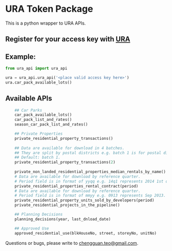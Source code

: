 # URA Token Package

This is a python wrapper to URA APIs. 

## Register for your access key with [URA](https://www.ura.gov.sg/maps/api/reg.html)

## Example:
```python
from ura_api import ura_api

ura = ura_api.ura_api('<place valid access key here>')
ura.car_pack_available_lots()
```

## Available APIs
```python
    ## Car Parks
    car_pack_available_lots()
    car_pack_list_and_rates()
    season_car_pack_list_and_rates()

    ## Private Properties
    private_residential_property_transactions()
    
    ## Data are available for download in 4 batches.
    ## They are split by postal districts e.g. batch 1 is for postal district 01 to 07, batch 2 is for postal district 08 to 14 etc. To download for batch 2, pass in the value 2.
    ## Default: batch 1.
    private_residential_property_transactions(2)
    
    private_non_landed_residential_properties_median_rentals_by_name()
    # Data are available for download by reference quarter. 
    # Period field is in format of yyqq e.g. 14q1 represents 2014 1st quarter. 
    private_residential_properties_rental_contract(period)
    # Data are available for download by reference quarter. 
    # Period field is in format of mmyy e.g. 0913 represents Sep 2013.
    private_residential_property_units_sold_by_developers(period)
    private_residential_projects_in_the_pipeline()

    ## Planning Decisions
    planning_decisions(year, last_dnload_date)

    ## Approved Use
    approved_residential_use(blkHouseNo, street, storeyNo, unitNo)
```

Questions or bugs, please write to chengguan.teo@gmail.com.
